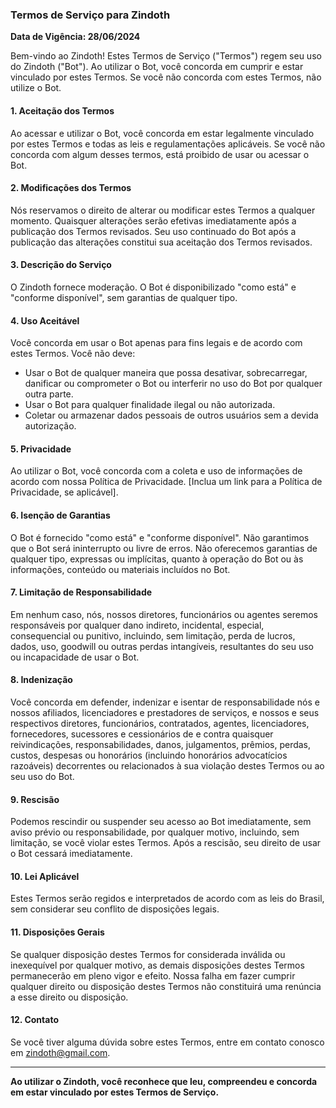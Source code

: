 ### Termos de Serviço para Zindoth

**Data de Vigência: 28/06/2024**

Bem-vindo ao Zindoth! Estes Termos de Serviço ("Termos") regem seu uso do Zindoth ("Bot"). Ao utilizar o Bot, você concorda em cumprir e estar vinculado por estes Termos. Se você não concorda com estes Termos, não utilize o Bot.

#### 1. Aceitação dos Termos
Ao acessar e utilizar o Bot, você concorda em estar legalmente vinculado por estes Termos e todas as leis e regulamentações aplicáveis. Se você não concorda com algum desses termos, está proibido de usar ou acessar o Bot.

#### 2. Modificações dos Termos
Nós reservamos o direito de alterar ou modificar estes Termos a qualquer momento. Quaisquer alterações serão efetivas imediatamente após a publicação dos Termos revisados. Seu uso continuado do Bot após a publicação das alterações constitui sua aceitação dos Termos revisados.

#### 3. Descrição do Serviço
O Zindoth fornece moderação. O Bot é disponibilizado "como está" e "conforme disponível", sem garantias de qualquer tipo.

#### 4. Uso Aceitável
Você concorda em usar o Bot apenas para fins legais e de acordo com estes Termos. Você não deve:
- Usar o Bot de qualquer maneira que possa desativar, sobrecarregar, danificar ou comprometer o Bot ou interferir no uso do Bot por qualquer outra parte.
- Usar o Bot para qualquer finalidade ilegal ou não autorizada.
- Coletar ou armazenar dados pessoais de outros usuários sem a devida autorização.

#### 5. Privacidade
Ao utilizar o Bot, você concorda com a coleta e uso de informações de acordo com nossa Política de Privacidade. [Inclua um link para a Política de Privacidade, se aplicável].

#### 6. Isenção de Garantias
O Bot é fornecido "como está" e "conforme disponível". Não garantimos que o Bot será ininterrupto ou livre de erros. Não oferecemos garantias de qualquer tipo, expressas ou implícitas, quanto à operação do Bot ou às informações, conteúdo ou materiais incluídos no Bot.

#### 7. Limitação de Responsabilidade
Em nenhum caso, nós, nossos diretores, funcionários ou agentes seremos responsáveis por qualquer dano indireto, incidental, especial, consequencial ou punitivo, incluindo, sem limitação, perda de lucros, dados, uso, goodwill ou outras perdas intangíveis, resultantes do seu uso ou incapacidade de usar o Bot.

#### 8. Indenização
Você concorda em defender, indenizar e isentar de responsabilidade nós e nossos afiliados, licenciadores e prestadores de serviços, e nossos e seus respectivos diretores, funcionários, contratados, agentes, licenciadores, fornecedores, sucessores e cessionários de e contra quaisquer reivindicações, responsabilidades, danos, julgamentos, prêmios, perdas, custos, despesas ou honorários (incluindo honorários advocatícios razoáveis) decorrentes ou relacionados à sua violação destes Termos ou ao seu uso do Bot.

#### 9. Rescisão
Podemos rescindir ou suspender seu acesso ao Bot imediatamente, sem aviso prévio ou responsabilidade, por qualquer motivo, incluindo, sem limitação, se você violar estes Termos. Após a rescisão, seu direito de usar o Bot cessará imediatamente.

#### 10. Lei Aplicável
Estes Termos serão regidos e interpretados de acordo com as leis do Brasil, sem considerar seu conflito de disposições legais.

#### 11. Disposições Gerais
Se qualquer disposição destes Termos for considerada inválida ou inexequível por qualquer motivo, as demais disposições destes Termos permanecerão em pleno vigor e efeito. Nossa falha em fazer cumprir qualquer direito ou disposição destes Termos não constituirá uma renúncia a esse direito ou disposição.

#### 12. Contato
Se você tiver alguma dúvida sobre estes Termos, entre em contato conosco em zindoth@gmail.com.

---

**Ao utilizar o Zindoth, você reconhece que leu, compreendeu e concorda em estar vinculado por estes Termos de Serviço.**

